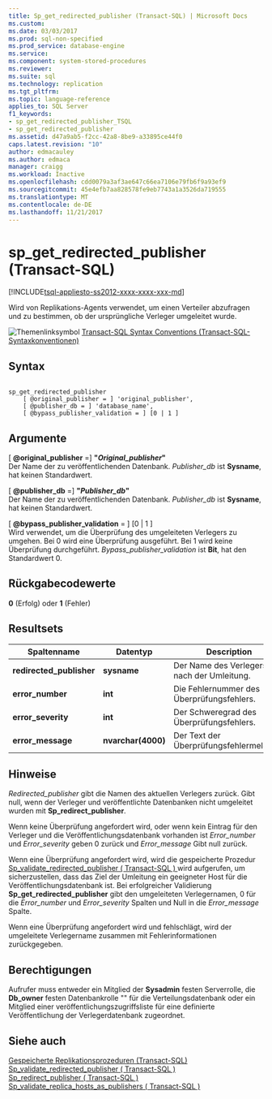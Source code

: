 ```yaml
---
title: Sp_get_redirected_publisher (Transact-SQL) | Microsoft Docs
ms.custom: 
ms.date: 03/03/2017
ms.prod: sql-non-specified
ms.prod_service: database-engine
ms.service: 
ms.component: system-stored-procedures
ms.reviewer: 
ms.suite: sql
ms.technology: replication
ms.tgt_pltfrm: 
ms.topic: language-reference
applies_to: SQL Server
f1_keywords:
- sp_get_redirected_publisher_TSQL
- sp_get_redirected_publisher
ms.assetid: d47a9ab5-f2cc-42a8-8be9-a33895ce44f0
caps.latest.revision: "10"
author: edmacauley
ms.author: edmaca
manager: craigg
ms.workload: Inactive
ms.openlocfilehash: cdd0079a3af3ae647c66ea7106e79fb6f9a93ef9
ms.sourcegitcommit: 45e4efb7aa828578fe9eb7743a1a3526da719555
ms.translationtype: MT
ms.contentlocale: de-DE
ms.lasthandoff: 11/21/2017
---
```

# <a name="spgetredirectedpublisher-transact-sql"></a>sp_get_redirected_publisher (Transact-SQL)
[!INCLUDE[tsql-appliesto-ss2012-xxxx-xxxx-xxx-md](../../includes/tsql-appliesto-ss2012-xxxx-xxxx-xxx-md.md)]

  Wird von Replikations-Agents verwendet, um einen Verteiler abzufragen und zu bestimmen, ob der ursprüngliche Verleger umgeleitet wurde.  
  
 ![Themenlinksymbol](../../database-engine/configure-windows/media/topic-link.gif "Topic link icon") [Transact-SQL Syntax Conventions (Transact-SQL-Syntaxkonventionen)](../../t-sql/language-elements/transact-sql-syntax-conventions-transact-sql.md)  
  
## <a name="syntax"></a>Syntax  
  
```  
  
sp_get_redirected_publisher   
    [ @original_publisher = ] 'original_publisher',  
    [ @publisher_db = ] 'database_name',   
    [ @bypass_publisher_validation = ] [0 | 1 ]  
```  
  
## <a name="arguments"></a>Argumente  
 [  **@original_publisher**  =] **"***Original_publisher***"**  
 Der Name der zu veröffentlichenden Datenbank. *Publisher_db* ist **Sysname**, hat keinen Standardwert.  
  
 [  **@publisher_db**  =] **"***Publisher_db***"**  
 Der Name der zu veröffentlichenden Datenbank. *Publisher_db* ist **Sysname**, hat keinen Standardwert.  
  
 [ **@bypass_publisher_validation** = ] [0 | 1 ]  
 Wird verwendet, um die Überprüfung des umgeleiteten Verlegers zu umgehen. Bei 0 wird eine Überprüfung ausgeführt. Bei 1 wird keine Überprüfung durchgeführt. *Bypass_publisher_validation* ist **Bit**, hat den Standardwert 0.  
  
## <a name="return-code-values"></a>Rückgabecodewerte  
 **0** (Erfolg) oder **1** (Fehler)  
  
## <a name="result-sets"></a>Resultsets  
  
|Spaltenname|Datentyp|Description|  
|-----------------|---------------|-----------------|  
|**redirected_publisher**|**sysname**|Der Name des Verlegers nach der Umleitung.|  
|**error_number**|**int**|Die Fehlernummer des Überprüfungsfehlers.|  
|**error_severity**|**int**|Der Schweregrad des Überprüfungsfehlers.|  
|**error_message**|**nvarchar(4000)**|Der Text der Überprüfungsfehlermeldung.|  
  
## <a name="remarks"></a>Hinweise  
 *Redirected_publisher* gibt die Namen des aktuellen Verlegers zurück. Gibt null, wenn der Verleger und veröffentlichte Datenbanken nicht umgeleitet wurden mit **Sp_redirect_publisher**.  
  
 Wenn keine Überprüfung angefordert wird, oder wenn kein Eintrag für den Verleger und die Veröffentlichungsdatenbank vorhanden ist *Error_number* und *Error_severity* geben 0 zurück und *Error_message* Gibt null zurück.  
  
 Wenn eine Überprüfung angefordert wird, wird die gespeicherte Prozedur [Sp_validate_redirected_publisher &#40; Transact-SQL &#41; ](../../relational-databases/system-stored-procedures/sp-validate-redirected-publisher-transact-sql.md) wird aufgerufen, um sicherzustellen, dass das Ziel der Umleitung ein geeigneter Host für die Veröffentlichungsdatenbank ist. Bei erfolgreicher Validierung **Sp_get_redirected_publisher** gibt den umgeleiteten Verlegernamen, 0 für die *Error_number* und *Error_severity* Spalten und Null in die *Error_message* Spalte.  
  
 Wenn eine Überprüfung angefordert wird und fehlschlägt, wird der umgeleitete Verlegername zusammen mit Fehlerinformationen zurückgegeben.  
  
## <a name="permissions"></a>Berechtigungen  
 Aufrufer muss entweder ein Mitglied der **Sysadmin** festen Serverrolle, die **Db_owner** festen Datenbankrolle "" für die Verteilungsdatenbank oder ein Mitglied einer veröffentlichungszugriffsliste für eine definierte Veröffentlichung der Verlegerdatenbank zugeordnet.  
  
## <a name="see-also"></a>Siehe auch  
 [Gespeicherte Replikationsprozeduren &#40;Transact-SQL&#41;](../../relational-databases/system-stored-procedures/replication-stored-procedures-transact-sql.md)   
 [Sp_validate_redirected_publisher &#40; Transact-SQL &#41;](../../relational-databases/system-stored-procedures/sp-validate-redirected-publisher-transact-sql.md)   
 [Sp_redirect_publisher &#40; Transact-SQL &#41;](../../relational-databases/system-stored-procedures/sp-redirect-publisher-transact-sql.md)   
 [Sp_validate_replica_hosts_as_publishers &#40; Transact-SQL &#41;](../../relational-databases/system-stored-procedures/sp-validate-replica-hosts-as-publishers-transact-sql.md)  
  
  
